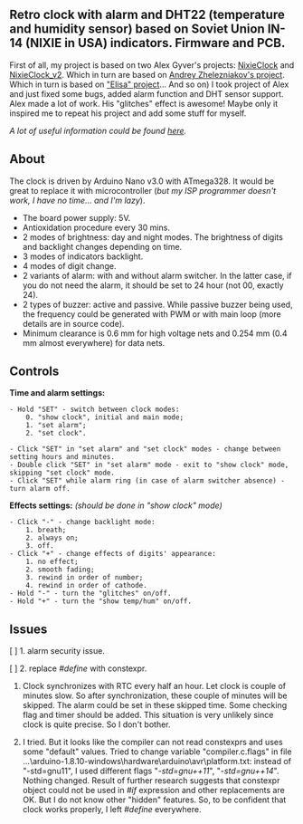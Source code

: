 ## Retro clock with alarm and DHT22 (temperature and humidity sensor) based on Soviet Union IN-14 (NIXIE in USA) indicators. Firmware and PCB.

First of all, my project is based on two Alex Gyver's projects: [NixieClock](https://github.com/AlexGyver/NixieClock) and [NixieClock_v2](https://github.com/AlexGyver/NixieClock_v2). Which in turn are based on [Andrey Zhelezniakov's project](https://itworkclub.ru/arduino-%D1%87%D0%B0%D1%81%D1%8B-%D0%BD%D0%B0-%D0%B3%D0%B0%D0%B7%D0%BE%D1%80%D0%B0%D0%B7%D1%80%D1%8F%D0%B4%D0%BD%D1%8B%D1%85-%D0%B8%D0%BD%D0%B4%D0%B8%D0%BA%D0%B0%D1%82%D0%BE%D1%80%D0%B0%D1%85/). Which in turn is based on ["Elisa" project](http://www.labkit.ru/html/clock?id=470)... And so on)
I took project of Alex and just fixed some bugs, added alarm function and DHT sensor support. Alex made a lot of work. His "glitches" effect is awesome! Maybe only it inspired me to repeat his project and add some stuff for myself.

*A lot of useful information could be found [here](https://alexgyver.ru/nixieclock_v2/).*


## About

The clock is driven by Arduino Nano v3.0 with ATmega328. It would be great to replace it with microcontroller (*but my ISP programmer doesn't work, I have no time... and I'm lazy*).

- The board power supply: 5V.
- Antioxidation procedure every 30 mins.
- 2 modes of brightness: day and night modes. The brightness of digits and backlight changes depending on time.
- 3 modes of indicators backlight.
- 4 modes of digit change.
- 2 variants of alarm: with and without alarm switcher. In the latter case, if you do not need the alarm, it should be set to 24 hour (not 00, exactly 24).
- 2 types of buzzer: active and passive. While passive buzzer being used, the frequency could be generated with PWM or with main loop (more details are in source code).
- Minimum clearance is 0.6 mm for high voltage nets and 0.254 mm (0.4 mm almost everywhere) for data nets.


## Controls

**Time and alarm settings:**

	- Hold "SET" - switch between clock modes:
		0. "show clock", initial and main mode;
		1. "set alarm";
		2. "set clock".

	- Click "SET" in "set alarm" and "set clock" modes - change between setting hours and minutes.
	- Double click "SET" in "set alarm" mode - exit to "show clock" mode, skipping "set clock" mode.
	- Click "SET" while alarm ring (in case of alarm switcher absence) - turn alarm off.

**Effects settings:**
*(should be done in "show clock" mode)*

	- Click "-" - change backlight mode:
		1. breath;
		2. always on;
		3. off.
	- Click "+" - change effects of digits' appearance:
		1. no effect;
		2. smooth fading;
		3. rewind in order of number;
		4. rewind in order of cathode.
	- Hold "-" - turn the "glitches" on/off.
	- Hold "+" - turn the "show temp/hum" on/off.

## Issues

[  ] 1. alarm security issue.

[  ] 2. replace *#define* with constexpr.

1. Clock synchronizes with RTC every half an hour. Let clock is couple of minutes slow. So after synchronization, these couple of minutes will be skipped. The alarm could be set in these skipped time. Some checking flag and timer should be added. This situation is very unlikely since clock is quite precise. So I don't bother.

2. I tried. But it looks like the compiler can not read constexprs and uses some "default" values.
Tried to change variable "compiler.c.flags" in file ...\arduino-1.8.10-windows\hardware\arduino\avr\platform.txt: instead of "-std=gnu11", I used different flags "*-std=gnu++11*", "*-std=gnu++14*". Nothing changed.
Result of further research suggests that constexpr object could not be used in *#if* expression and other replacements are OK. But I do not know other "hidden" features. So, to be confident that clock works properly, I left *#define* everywhere.
